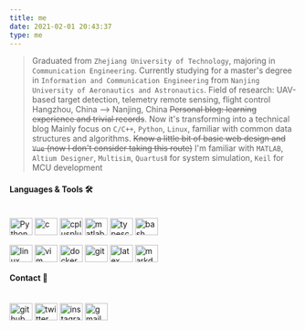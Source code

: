 ```yaml
---
title: me
date: 2021-02-01 20:43:37
type: me
---
```


> Graduated from `Zhejiang University of Technology`, majoring in `Communication Engineering`.
> Currently studying for a master's degree in `Information and Communication Engineering` from `Nanjing University of Aeronautics and Astronautics`.
> Field of research: UAV-based target detection, telemetry remote sensing, flight control
> Hangzhou, China --> Nanjing, China
> ~~Personal blog: learning experience and trivial records~~. Now it's transforming into a technical blog
> Mainly focus on `C/C++`, `Python`, `Linux`, familiar with common data structures and algorithms. ~~Know a little bit of basic web design and `Vue` (now I don't consider taking this route)~~
> I'm familiar with `MATLAB`, `Altium Designer`, `Multisim`, `QuartusⅡ` for system simulation, `Keil` for MCU development

#### Languages & Tools 🛠
<div style="display: inline_block"><br>
  <img align="center" alt="Python" height="30" width="40" src="https://www.lingzhicheng.cn/usr/file/picture/icon/python.svg">
  <img align="center" alt="c" height="30" width="40" src="https://www.lingzhicheng.cn/usr/file/picture/icon/c.svg">
  <img align="center" alt="cplusplus" height="30" width="40" src="https://www.lingzhicheng.cn/usr/file/picture/icon/cplusplus.svg">
  <img align="center" alt="matlab" height="30" width="40" src="https://www.lingzhicheng.cn/usr/file/picture/icon/matlab.svg">
  <img align="center" alt="typescript" height="30" width="40" src="https://www.lingzhicheng.cn/usr/file/picture/icon/typescript.svg">
  <img align="center" alt="bash" height="30" width="40" src="https://www.lingzhicheng.cn/usr/file/picture/icon/bash.svg">
</div>
<div style="display: inline_block"><br>
  <img align="center" alt="linux" height="30" width="40" src="https://www.lingzhicheng.cn/usr/file/picture/icon/linux.svg">
  <img align="center" alt="vim" height="30" width="40" src="https://www.lingzhicheng.cn/usr/file/picture/icon/vim.svg">
  <img align="center" alt="docker" height="30" width="40" src="https://www.lingzhicheng.cn/usr/file/picture/icon/docker.svg">
  <img align="center" alt="git" height="30" width="40" src="https://www.lingzhicheng.cn/usr/file/picture/icon/git.svg">
  <img align="center" alt="latex" height="30" width="40" src="https://www.lingzhicheng.cn/usr/file/picture/icon/latex.svg">
  <img align="center" alt="markdown" height="30" width="40" src="https://www.lingzhicheng.cn/usr/file/picture/icon/markdown.svg">
</div>

#### Contact :whale: ####
<div style="display: inline_block"><br>
  <a href ="https://github.com/boom1999"><img align="center" alt="github" height="30" width="40" src="https://www.lingzhicheng.cn/usr/file/picture/icon/github.svg"></a>
  <a href ="https://twitter.com/ZhichengLing"><img align="center" alt="twitter" height="30" width="40" src="https://www.lingzhicheng.cn/usr/file/picture/icon/twitter.svg"></a>
  <a href ="https://www.instagram.com/zhichengling66"><img align="center" alt="instagram" height="30" width="40" src="https://www.lingzhicheng.cn/usr/file/picture/icon/instagram.svg"></a>
  <a href ="mailto:lingzhicheng66@gmail.com"><img align="center" alt="gmail" height="30" width="40" src="https://www.lingzhicheng.cn/usr/file/picture/icon/gmail.svg"></a>
</div>

<!-- markdownlint-disable-file MD026 -->
